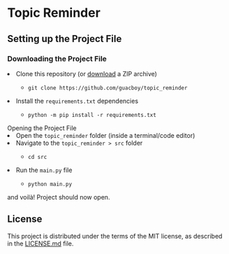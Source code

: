 <h1>
  Topic Reminder
</h1>
<h2>
  Setting up the Project File
</h2>
<h3>
  Downloading the Project File
</h3>
<li>
  Clone this repository (or <a href="https://github.com/guacboy/topic_reminder/archive/refs/heads/main.zip">download</a> a ZIP archive)
</li>
<ul>
  <ul>
    <li>
      <code>git clone https://github.com/guacboy/topic_reminder</code>
    </li>
  </ul>
</ul>
<li>
  Install the <code>requirements.txt</code> dependencies
</li>
<ul>
  <ul>
    <li>
      <code>python -m pip install -r requirements.txt</code>
    </li>
  </ul>
</ul>
  Opening the Project File
</h3>
<li>
  Open the <code>topic_reminder</code> folder (inside a terminal/code editor)
</li>
<li>
  Navigate to the <code>topic_reminder > src</code> folder
</li>
<ul>
  <ul>
    <li>
      <code>cd src</code>
    </li>
  </ul>
</ul>
<li>
  Run the <code>main.py</code> file
</li>
<ul>
  <ul>
    <li>
      <code>python main.py</code>
    </li>
  </ul>
</ul>
and voilà! Project should now open.
<h2>
  License
</h2>
This project is distributed under the terms of the MIT license, as described in the <a href="https://github.com/guacboy/fake_chatters/blob/main/LICENSE">LICENSE.md</a> file.
